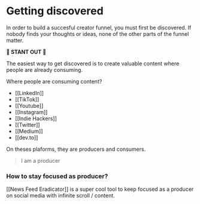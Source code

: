 # Getting discovered
In order to build a succesful creator funnel, you must first be discovered.
If nobody finds your thoughts or ideas, none of the other parts of the funnel matter.

**🎸 STANT OUT 🎸**

The easiest way to get discovered is to create valuable content where people are already consuming.

Where people are consuming content?
- [[LinkedIn]]
- [[TikTok]]
- [[Youtube]]
- [[Instagram]]
- [[Indie Hackers]]
- [[Twitter]]
- [[Medium]]
- [[dev.to]]

On theses plaforms, they are producers and consumers.

>
> I am a producer 
>

### How to stay focused as producer?
[[News Feed Eradicator]] is a super cool tool to keep focused as a producer on social media with infinite scroll / content.